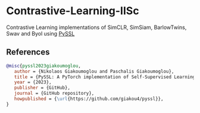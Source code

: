# Contrastive-Learning-IISc

Contrastive Learning implementations of SimCLR, SimSiam, BarlowTwins, Swav and Byol using [PySSL](https://github.com/giakou4/pyssl/blob/main/README.md?plain=1)

## References
```bibtex
@misc{pyssl2023giakoumoglou,
   author = {Nikolaos Giakoumoglou and Paschalis Giakoumoglou},
   title = {PySSL: A PyTorch implementation of Self-Supervised Learning (SSL) methods},
   year = {2023},
   publisher = {GitHub},
   journal = {GitHub repository},
   howpublished = {\url{https://github.com/giakou4/pyssl}},
}
```
